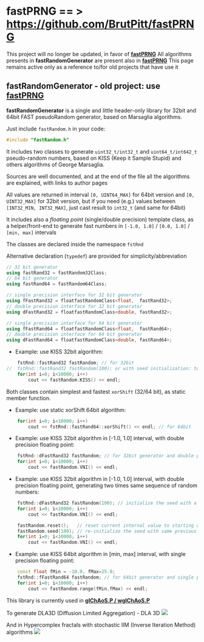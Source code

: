 # fastPRNG == > https://github.com/BrutPitt/fastPRNG

This project will no longer be updated, in favor of [**fastPRNG**](https://github.com/BrutPitt/fastPRNG)
All algorithms presents in **fastRandomGenerator** are present also in [**fastPRNG**](https://github.com/BrutPitt/fastPRNG)
This page remains active only as a reference to/for old projects that have use it

## fastRandomGenerator - old project: use [fastPRNG](https://github.com/BrutPitt/fastPRNG)

**fastRandomGenerator** is a  single and little header-only library for 32bit and 64bit FAST pseudoRandom generator, based on Marsaglia algorithms.

Just include `fastRandom.h` in your code:
```C++
#include "fastRandom.h"
```

It includes two classes to generate `uint32_t/int32_t` and `uint64_t/int642_t` pseudo-random numbers, based on KISS (Keep it Sample Stupid) and others algorithms of George Marsaglia.

Sources are well documented, and at the end of the file all the algorithms are explained, with links to author pages

All values are returned in interval `[0, UINT64_MAX]` for 64bit version and `[0, UINT32_MAX]` for 32bit version, but if you need (e.g.) values between `[INT32_MIN, INT32_MAX]`, just cast result to `int32_t` (and same for 64bit)

It includes also a *floating point* (single/double precision) template class, as a helper/front-end to generate fast numbers in `[-1.0, 1.0]` / `[0.0, 1.0]` / `[min, max]` intervals

The classes are declared inside the namespace `fstRnd`

Alternative declaration (`typedef`) are provided for simplicity/abbreviation
``` C++
// 32 bit generator
using fastRand32 = fastRandom32Class;
// 64 bit generator
using fastRand64 = fastRandom64Class;

// single precision interface for 32 bit generator
using fFastRand32 = floatfastRandomClass<float,  fastRand32>;
// double precision interface for 32 bit generator
using dFastRand32 = floatfastRandomClass<double, fastRand32>;

// single precision interface for 64 bit generator
using fFastRand64 = floatfastRandomClass<float,  fastRand64>;
// double precision interface for 64 bit generator
using dFastRand64 = floatfastRandomClass<double, fastRand64>;
```

- Example: use KISS 32bit algorithm:
``` C++
    fstRnd::fastRand32 fastRandom; // for 32bit
//  fstRnd::fastRand32 fastRandom(100); or with seed initialization: to (re)generate a specific ramdom numbers sequence 
    for(int i=0; i<10000; i++)
        cout << fastRandom.KISS() << endl;
```

Both classes contain simplest and fastest `xorShift` (32/64 bit), as static member function.

- Example: use static xorShift 64bit algorithm:
``` C++
    for(int i=0; i<10000; i++)
        cout << fstRnd::fastRand64::xorShift() << endl; // for 64bit
```

- Example: use KISS 32bit algorithm in [-1.0, 1.0] interval, with double precision floating point:
``` C++
    fstRnd::dFastRand32 fastRandom; // for 32bit generator and double precision results [-1.0, 1.0]
    for(int i=0; i<10000; i++)
        cout << fastRandom.VNI() << endl;
```
- Example: use KISS 32bit algorithm in [-1.0, 1.0] interval, with double precision floating point, generating two times same sequence of random numbers:
``` C++    
    fstRnd::dFastRand32 fastRandom(100); // initialize the seed with a specific value
    for(int i=0; i<10000; i++)
        cout << fastRandom.VNI() << endl;

    fastRandom.reset();   // reset current internal value to starting ones
    fastRandom.seed(100); // re-initialize the seed with same previous value
    for(int i=0; i<10000; i++)
        cout << fastRandom.VNI() << endl;
```

- Example: use KISS 64bit algorithm in [min, max] interval, with single precision floating point:
``` C++
    const float fMin = -10.0, fMax=25.0;
    fstRnd::fFastRand64 fastRandom; // for 64bit generator and single precision results [fMin, fMax]
    for(int i=0; i<10000; i++)
        cout << fastRandom.range(fMin,fMax) << endl;
```

This library is currently used in [**glChAoS.P / wglChAoS.P**](https://github.com/BrutPitt/glChAoS.P)

To generate DLA3D (Diffusion Limited Aggregation) - DLA 3D
[![](https://raw.githubusercontent.com/BrutPitt/glChAoS.P/master/screenShots/dla3D.jpg)](https://twitter.com/i/status/1120431893818769409)

And in Hypercomplex fractals with stochastic IIM (Inverse Iteration Method) algorithms 
[![](https://user-images.githubusercontent.com/16171743/50758310-1f231a80-1262-11e9-8065-3199292ff9f1.jpg)](https://www.michelemorrone.eu/glchaosp/Hypercomplex.html)